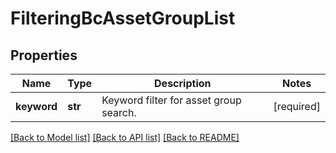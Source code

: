 # FilteringBcAssetGroupList

## Properties
Name | Type | Description | Notes
------------ | ------------- | ------------- | -------------
**keyword** | **str** | Keyword filter for asset group search. | [required] 

[[Back to Model list]](../README.md#documentation-for-models) [[Back to API list]](../README.md#documentation-for-api-endpoints) [[Back to README]](../README.md)


